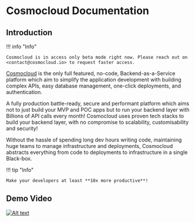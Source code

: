 # Cosmocloud Documentation

## Introduction

!!! info "Info"

    Cosmocloud is in access only beta mode right now. Please reach out on <contact@cosmocloud.io> to request faster access.

[Cosmocloud](https://cosmocloud.io) is the only full featured, no-code, Backend-as-a-Service platform which aim to simplify the application development with building complex APIs, easy database management, one-click deployments, and authentication.

A fully production battle-ready, secure and performant platform which aims not to just build your MVP and POC apps but to run your backend layer with Billions of API calls every month! Cosmocloud uses proven tech stacks to build your backend layer, with no compromise to scalability, customisability and security!

Without the hassle of spending long dev hours writing code, maintaining huge teams to manage infrastructure and deployments, Cosmocloud abstracts everything from code to deployments to infrastructure in a single Black-box.

!!! tip "Info"

    Make your developers at least **10x more productive**!

## Demo Video

[![Alt text](https://cosmocloud-public.s3.ap-south-1.amazonaws.com/Banner.png)](https://youtu.be/zVzlfIi2SWA)
